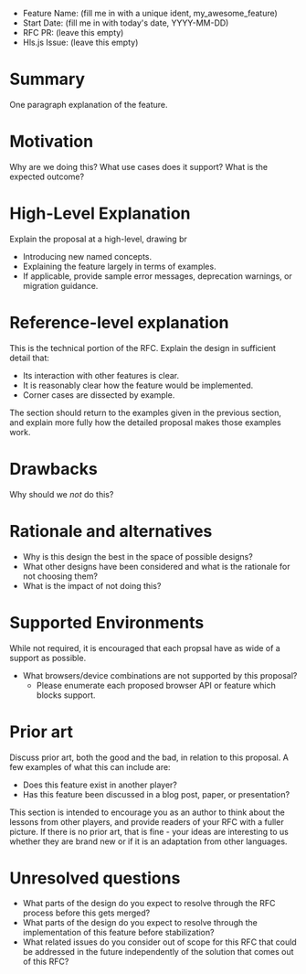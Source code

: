 - Feature Name: (fill me in with a unique ident, my_awesome_feature)
- Start Date: (fill me in with today's date, YYYY-MM-DD)
- RFC PR: (leave this empty)
- Hls.js Issue: (leave this empty)

# Summary
[summary]: #summary

One paragraph explanation of the feature.

# Motivation
[motivation]: #motivation

Why are we doing this? What use cases does it support? What is the expected outcome?

# High-Level Explanation
[high-level-explanation]: #high-level-explanation

Explain the proposal at a high-level, drawing br

- Introducing new named concepts.
- Explaining the feature largely in terms of examples.
- If applicable, provide sample error messages, deprecation warnings, or migration guidance.


# Reference-level explanation
[reference-level-explanation]: #reference-level-explanation

This is the technical portion of the RFC. Explain the design in sufficient detail that:

- Its interaction with other features is clear.
- It is reasonably clear how the feature would be implemented.
- Corner cases are dissected by example.

The section should return to the examples given in the previous section, and explain more fully how the detailed proposal makes those examples work.

# Drawbacks
[drawbacks]: #drawbacks

Why should we *not* do this?

# Rationale and alternatives
[rationale-and-alternatives]: #rationale-and-alternatives

- Why is this design the best in the space of possible designs?
- What other designs have been considered and what is the rationale for not choosing them?
- What is the impact of not doing this?

# Supported Environments
[supported-environments]: #supported-environments

While not required, it is encouraged that each propsal have as wide of a support as possible.

- What browsers/device combinations are not supported by this proposal?
    - Please enumerate each proposed browser API or feature which blocks support.

# Prior art
[prior-art]: #prior-art

Discuss prior art, both the good and the bad, in relation to this proposal.
A few examples of what this can include are:

- Does this feature exist in another player?
- Has this feature been discussed in a blog post, paper, or presentation?

This section is intended to encourage you as an author to think about the lessons from other players, and provide readers of your RFC with a fuller picture.
If there is no prior art, that is fine - your ideas are interesting to us whether they are brand new or if it is an adaptation from other languages.

# Unresolved questions
[unresolved-questions]: #unresolved-questions

- What parts of the design do you expect to resolve through the RFC process before this gets merged?
- What parts of the design do you expect to resolve through the implementation of this feature before stabilization?
- What related issues do you consider out of scope for this RFC that could be addressed in the future independently of the solution that comes out of this RFC?
